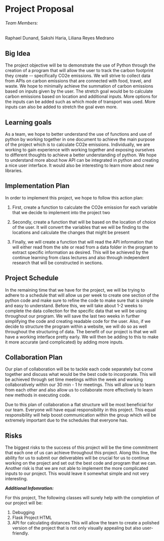 # Project Proposal
###### Team Members:
Raphael Dunand, Sakshi Haria, Liliana Reyes Medrano


## Big Idea
The project objective will be to demonstrate the use of Python through the creation of a program that will allow the user to track the carbon footprint they create -- specifically CO2e emissions.  We will strive to collect data from APIs on carbon emissions that are connected with food, travel, and waste.  We hope to minimally achieve the summation of carbon emissions based on inputs given by the user. The stretch goal would be to calculate carbon emissions based on location and additional inputs. More options for the inputs can be added such as which mode of transport was used. More inputs can also be added to stretch the goal even more.

## Learning goals
As a team, we hope to better understand the use of functions and use of python by working together in one document to achieve the main purpose of the project which is to calculate CO2e emissions. Individually, we are working to gain experience with working together and exposing ourselves to different thoughts to achieve a better understanding of python. We hope to understand more about how API can be integrated in python and creating a nice user interface. It would also be interesting to learn more about new libraries. 

## Implementation Plan
In order to implement this project, we hope to follow this action plan:

1. First, create a function to calculate the CO2e emission for each variable that we decide to implement into the project two

1. Secondly, create a function that will be based on the location of choice of the user. It will convert the variables that we will be finding to the locations and calculate the changes that might be present

1. Finally, we will create a function that will read the API information that will either read from the site or read from a data folder in the program to extract specific information as desired.
This will be achieved by the continue learning from class lectures and also through independent research that will be constructed in sections.


## Project Schedule
In the remaining time that we have for the project, we will be trying to adhere to a schedule that will allow us per week to create one section of the python code and make sure to refine the code to make sure that is simple and easy to understand.  Before this, we will take about 1-2 weeks to complete the data collection for the specific data that we will be using throughout our program. We will save the last two weeks in further simplifying the code and creating readable code for the user. Also, if we decide to structure the program within a website, we will do so as well throughout the structuring of data. The benefit of our project is that we will have a working interface pretty early. We will then be adding to this to make it more accurate (and complicated) by adding more inputs. 

## Collaboration Plan
Our plan of collaboration will be to tackle each code separately but come together and discuss what would be the best code to incorporate. This will be achieved through set time meetings within the week and working collaboratively within our 30 min - 1 hr meetings. This will allow us to learn from each other and also allow us to collaborate more effectively to learn new methods in executing code.

Due to this plan of collaboration a flat structure will be most beneficial for our team. Everyone will have equal responsibility in this project. This equal responsibility will help boost communication within the group which will be extremely important due to the schedules that everyone has.


## Risks
The biggest risks to the success of this project will be the time commitment that each one of us can achieve throughout this project. Along this line, the ability for us to submit our deliverables will be crucial for us to continue working on the project and set out the best code and program that we can. Another risk is that we are not able to implement the more complicated inputs to our project. This would leave it somewhat simple and not very interesting. 

**_Additional Infomration:_** 

For this project, The following classes will surely help with the completion of our project will be:

1. Debugging
1. Flask Project HTML
1. API for calculating distances
This will allow the team to create a polished version of the project that is not only visually appealing but also user-friendly.


